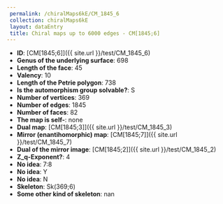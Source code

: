 ```yaml
--- 
 permalink: /chiralMaps6kE/CM_1845_6 
 collection: chiralMaps6kE
 layout: dataEntry
 title: Chiral maps up to 6000 edges - CM[1845;6]
---
```


- **ID**: [CM[1845;6]]({{ site.url }}/test/CM_1845_6)
- **Genus of the underlying surface**: 698
- **Length of the face**: 45
- **Valency**: 10
- **Length of the Petrie polygon**: 738
- **Is the automorphism group solvable?**: S
- **Number of vertices**: 369
- **Number of edges**: 1845
- **Number of faces**: 82
- **The map is self-**: none
- **Dual map**: [CM[1845;3]]({{ site.url }}/test/CM_1845_3)
- **Mirror (enantihomorphic) map**: [CM[1845;7]]({{ site.url }}/test/CM_1845_7)
- **Dual of the mirror image**: [CM[1845;2]]({{ site.url }}/test/CM_1845_2)
- **Z_q-Exponent?**: 4
- **No idea**:  7:8
- **No idea**: Y
- **No idea**: N
- **Skeleton**: Sk(369;6)
- **Some other kind of skeleton**: nan
